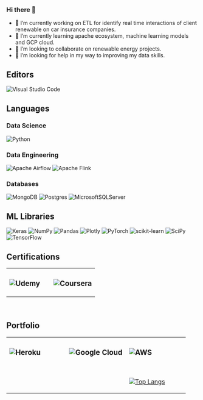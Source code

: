 ### Hi there 👋


- 🔭 I’m currently working on ETL for identify real time interactions of client renewable on car insurance companies.
- 🌱 I’m currently learning apache ecosystem,  machine learning models and GCP cloud.
- 👯 I’m looking to collaborate on renewable energy projects.
- 🤔 I’m looking for help in my way to improving my data skills.

<!--
**cerobinsonl/cerobinsonl** is a ✨ _special_ ✨ repository because its `README.md` (this file) appears on your GitHub profile.

Here are some ideas to get you started:

- 💬 Ask me about ... 
- 📫 How to reach me: ...
- 😄 Pronouns: ...
- ⚡ Fun fact: ...
-->


<!--
## Languages and Tools  
<div align="center">  
<img style="margin: 10px" src="https://profilinator.rishav.dev/skills-assets/python-original.svg" alt="Python" height="50" />  
<img style="margin: 10px" src="https://profilinator.rishav.dev/skills-assets/tensorflow-icon.svg" alt="TensorFlow" height="50" />  
<img style="margin: 10px" src="https://profilinator.rishav.dev/skills-assets/pytorch-icon.svg" alt="pytorch" height="50" />  
<img style="margin: 10px" src="https://profilinator.rishav.dev/skills-assets/opencv-icon.svg" alt="OpenCV" height="50" />  
<img style="margin: 10px" src="https://profilinator.rishav.dev/skills-assets/keras.png" alt="Keras" height="50" />  
<img style="margin: 10px" src="https://profilinator.rishav.dev/skills-assets/google_cloud-icon.svg" alt="GCP" height="50" />  
<img style="margin: 10px" src="https://profilinator.rishav.dev/skills-assets/postgresql-original-wordmark.svg" alt="PostgreSQL" height="50" />  
<img style="margin: 10px" src="https://profilinator.rishav.dev/skills-assets/mongodb-original-wordmark.svg" alt="MongoDB" height="50" />

--> 

## Editors
![Visual Studio Code](https://img.shields.io/badge/Visual%20Studio%20Code-0078d7.svg?style=for-the-badge&logo=visual-studio-code&logoColor=white)

## Languages
### Data Science
![Python](https://img.shields.io/badge/python-3670A0?style=for-the-badge&logo=python&logoColor=ffdd54)

### Data Engineering
![Apache Airflow](https://img.shields.io/badge/Apache%20Airflow-017CEE?style=for-the-badge&logo=Apache%20Airflow&logoColor=white)
![Apache Flink](https://img.shields.io/badge/Apache%20Flink-E6526F?style=for-the-badge&logo=Apache%20Flink&logoColor=white)

### Databases
![MongoDB](https://img.shields.io/badge/MongoDB-%234ea94b.svg?style=for-the-badge&logo=mongodb&logoColor=white)
![Postgres](https://img.shields.io/badge/postgres-%23316192.svg?style=for-the-badge&logo=postgresql&logoColor=white)
![MicrosoftSQLServer](https://img.shields.io/badge/Microsoft%20SQL%20Sever-CC2927?style=for-the-badge&logo=microsoft%20sql%20server&logoColor=white)
 
## ML Libraries

![Keras](https://img.shields.io/badge/Keras-%23D00000.svg?style=for-the-badge&logo=Keras&logoColor=white)
![NumPy](https://img.shields.io/badge/numpy-%23013243.svg?style=for-the-badge&logo=numpy&logoColor=white)
![Pandas](https://img.shields.io/badge/pandas-%23150458.svg?style=for-the-badge&logo=pandas&logoColor=white)
![Plotly](https://img.shields.io/badge/Plotly-%233F4F75.svg?style=for-the-badge&logo=plotly&logoColor=white)
![PyTorch](https://img.shields.io/badge/PyTorch-%23EE4C2C.svg?style=for-the-badge&logo=PyTorch&logoColor=white)
![scikit-learn](https://img.shields.io/badge/scikit--learn-%23F7931E.svg?style=for-the-badge&logo=scikit-learn&logoColor=white)
![SciPy](https://img.shields.io/badge/SciPy-%230C55A5.svg?style=for-the-badge&logo=scipy&logoColor=%white)
![TensorFlow](https://img.shields.io/badge/TensorFlow-%23FF6F00.svg?style=for-the-badge&logo=TensorFlow&logoColor=white)
  

## Certifications
<table><tr><td valign="top" width="50%">

### ![Udemy](https://img.shields.io/badge/Udemy-A435F0?style=for-the-badge&logo=Udemy&logoColor=white)
  
</td><td valign="top" width="50%">
  
### ![Coursera](https://img.shields.io/badge/Coursera-%230056D2.svg?style=for-the-badge&logo=Coursera&logoColor=white)

</td></tr></table>  

<br/>  

## Portfolio
<table><tr><td valign="top" width="33%">  

  ### ![Heroku](https://img.shields.io/badge/heroku-%23430098.svg?style=for-the-badge&logo=heroku&logoColor=white)
  
</td><td valign="top" width="33%">

  ### ![Google Cloud](https://img.shields.io/badge/GoogleCloud-%234285F4.svg?style=for-the-badge&logo=google-cloud&logoColor=white)
  
</td><td valign="top" width="33%">

  ### ![AWS](https://img.shields.io/badge/AWS-%23FF9900.svg?style=for-the-badge&logo=amazon-aws&logoColor=white)

<br/>  
  

[![Top Langs](https://github-readme-stats.vercel.app/api/top-langs/?username=cerobinsonl&layout=compact)](https://github.com/cerobinsonl/github-readme-stats)
